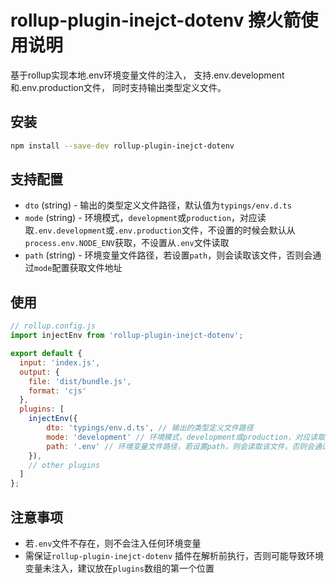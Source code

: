 # rollup-plugin-inejct-dotenv 擦火箭使用说明
基于rollup实现本地.env环境变量文件的注入， 支持.env.development和.env.production文件， 同时支持输出类型定义文件。



## 安装

```bash
npm install --save-dev rollup-plugin-inejct-dotenv
```

## 支持配置

- `dto` (string) - 输出的类型定义文件路径，默认值为`typings/env.d.ts`
- `mode` (string) - 环境模式，`development`或`production`，对应读取`.env.development`或`.env.production`文件，不设置的时候会默认从`process.env.NODE_ENV`获取，不设置从`.env`文件读取
- `path` (string) - 环境变量文件路径，若设置`path`，则会读取该文件，否则会通过`mode`配置获取文件地址


## 使用

```js
// rollup.config.js
import injectEnv from 'rollup-plugin-inejct-dotenv';

export default {
  input: 'index.js',
  output: {
    file: 'dist/bundle.js',
    format: 'cjs'
  },
  plugins: [    
    injectEnv({
        dto: 'typings/env.d.ts', // 输出的类型定义文件路径
        mode: 'development' // 环境模式，development或production，对应读取.env.development或.env.production文件, 不设置的时候会默认从process.env.NODE_ENV获取，不设置从.env文件读取
        path: '.env' // 环境变量文件路径，若设置path，则会读取该文件，否则会通过mode配置获取文件地址
    }),
    // other plugins
  ]
};
```

## 注意事项
- 若`.env`文件不存在，则不会注入任何环境变量
- 需保证```rollup-plugin-inejct-dotenv``` 插件在解析前执行，否则可能导致环境变量未注入，建议放在```plugins```数组的第一个位置